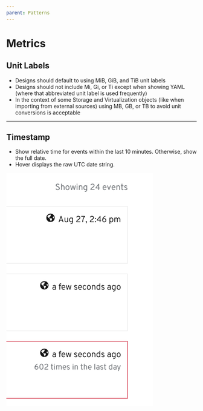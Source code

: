 ```yaml
---
parent: Patterns
---
```


# Metrics

## Unit Labels

+ Designs should default to using MiB, GiB, and TiB unit labels
+ Designs should not include Mi, Gi, or Ti except when showing YAML (where that abbreviated unit label is used frequently)
+ In the context of some Storage and Virtualization objects (like when importing from external sources) using MB, GB, or TB to avoid unit conversions is acceptable

---

## Timestamp

+ Show relative time for events within the last 10 minutes. Otherwise, show the full date.
+ Hover displays the raw UTC date string.

![timestamp](../images/indicators-timestamp.png)
